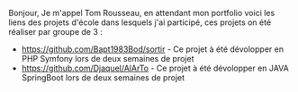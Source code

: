 Bonjour, 
Je m'appel Tom Rousseau, 
en attendant mon portfolio voici les liens des projets d'école dans lesquels j'ai participé,
ces projets on été réaliser par groupe de 3 :
  - https://github.com/Bapt1983Bod/sortir - Ce projet à été dévolopper en PHP Symfony lors de deux semaines de projet 
  - https://github.com/Djaquel/AlArTo - Ce projet à été dévolopper en JAVA SpringBoot lors de deux semaines de projet 
<!---
TomRousseau1/TomRousseau1 is a ✨ special ✨ repository because its `README.md` (this file) appears on your GitHub profile.
You can click the Preview link to take a look at your changes.
--->

